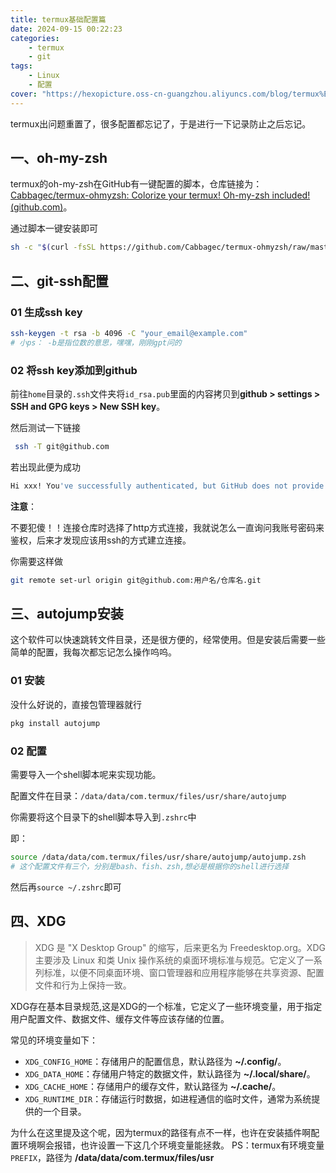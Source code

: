 ```yaml
---
title: termux基础配置篇
date: 2024-09-15 00:22:23
categories: 
    - termux
    - git
tags:    
    - Linux
    - 配置
cover: "https://hexopicture.oss-cn-guangzhou.aliyuncs.com/blog/termux%E5%9F%BA%E7%A1%80%E9%85%8D%E7%BD%AE%E7%AF%87/termux.png"
---
```

termux出问题重置了，很多配置都忘记了，于是进行一下记录防止之后忘记。

## 一、oh-my-zsh

termux的oh-my-zsh在GitHub有一键配置的脚本，仓库链接为：[Cabbagec/termux-ohmyzsh: Colorize your termux! Oh-my-zsh included! (github.com)](https://github.com/Cabbagec/termux-ohmyzsh)。

通过脚本一键安装即可

```bash
sh -c "$(curl -fsSL https://github.com/Cabbagec/termux-ohmyzsh/raw/master/install.sh)"
```



## 二、git-ssh配置

### 01 生成ssh key

```bash
ssh-keygen -t rsa -b 4096 -C "your_email@example.com"
# 小ps： -b是指位数的意思，嘿嘿，刚刚gpt问的
```

### 02 将ssh key添加到github

前往`home`目录的`.ssh`文件夹将`id_rsa.pub`里面的内容拷贝到**github > settings > SSH and GPG keys > New SSH key**。

然后测试一下链接

```bash
 ssh -T git@github.com
```

若出现此便为成功
```bash
Hi xxx! You've successfully authenticated, but GitHub does not provide shell access.
```

**注意**：

不要犯傻！！连接仓库时选择了http方式连接，我就说怎么一直询问我账号密码来鉴权，后来才发现应该用ssh的方式建立连接。

你需要这样做

```bash
git remote set-url origin git@github.com:用户名/仓库名.git
```



## 三、autojump安装

这个软件可以快速跳转文件目录，还是很方便的，经常使用。但是安装后需要一些简单的配置，我每次都忘记怎么操作呜呜。

### 01 安装

没什么好说的，直接包管理器就行

```bash
pkg install autojump
```

### 02 配置

需要导入一个shell脚本呢来实现功能。

配置文件在目录：`/data/data/com.termux/files/usr/share/autojump`

你需要将这个目录下的shell脚本导入到`.zshrc`中

即：

```bash
source /data/data/com.termux/files/usr/share/autojump/autojump.zsh
# 这个配置文件有三个，分别是bash、fish、zsh,想必是根据你的shell进行选择
```

然后再`source ~/.zshrc`即可

## 四、XDG
>XDG 是 "X Desktop Group" 的缩写，后来更名为 Freedesktop.org。XDG 主要涉及 Linux 和类 Unix 操作系统的桌面环境标准与规范。它定义了一系列标准，以便不同桌面环境、窗口管理器和应用程序能够在共享资源、配置文件和行为上保持一致。

XDG存在基本目录规范,这是XDG的一个标准，它定义了一些环境变量，用于指定用户配置文件、数据文件、缓存文件等应该存储的位置。

常见的环境变量如下：
- `XDG_CONFIG_HOME`：存储用户的配置信息，默认路径为 **~/.config/**。
- `XDG_DATA_HOME`：存储用户特定的数据文件，默认路径为 **~/.local/share/**。
- `XDG_CACHE_HOME`：存储用户的缓存文件，默认路径为 **~/.cache/**。
- `XDG_RUNTIME_DIR`：存储运行时数据，如进程通信的临时文件，通常为系统提供的一个目录。

为什么在这里提及这个呢，因为termux的路径有点不一样，也许在安装插件啊配置环境啊会报错，也许设置一下这几个环境变量能拯救。
PS：termux有环境变量`PREFIX`，路径为 **/data/data/com.termux/files/usr**

